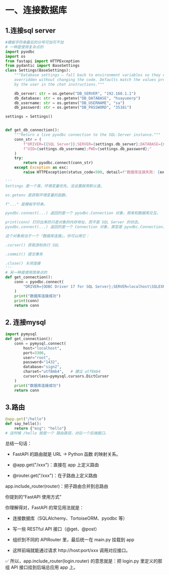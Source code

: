 # 一、连接数据库
## 1.连接sql server
```python
#模板字符串最后的分号可加可不加
# 一种是使用复杂点的
import pyodbc
import os
from fastapi import HTTPException
from pydantic import BaseSettings
class Settings(BaseSettings):
    """Database settings – fall back to environment variables so they can be
    overridden without changing the code. Defaults match the values provided
    by the user in the chat instructions."""

    db_server: str = os.getenv("DB_SERVER", "192.168.1.1")
    db_database: str = os.getenv("DB_DATABASE", "huayueerp")
    db_username: str = os.getenv("DB_USERNAME", "sa")
    db_password: str = os.getenv("DB_PASSWORD", "3518i")

settings = Settings()


def get_db_connection():
    """Return a live pyodbc connection to the SQL-Server instance."""
    conn_str = (
        f"DRIVER={{SQL Server}};SERVER={settings.db_server};DATABASE={settings.db_database};"
        f"UID={settings.db_username};PWD={settings.db_password};"
    )
    try:
        return pyodbc.connect(conn_str)
    except Exception as exc:
        raise HTTPException(status_code=500, detail=f"数据库连接失败: {exc}")

'''
Settings 是一个类，环境变量优先，没设置就用默认值。

os.getenv 是获取环境变量的函数。

f"..." 是模板字符串。

pyodbc.connect(...) 返回的是一个 pyodbc.Connection 对象，用来和数据库交互。

print(conn) 打印出来的只是对象的内存地址，而不是 SQL Server 的状态。
pyodbc.connect(...) 返回的是一个 Connection 对象，类型是 pyodbc.Connection。

这个对象相当于一个「数据库连接」，你可以用它：

.cursor() 获取游标执行 SQL

.commit() 提交事务

.close() 关闭连接
'''
# 另一种是使用简单点的
def get_connection():
    conn = pyodbc.connect(
        "DRIVER={ODBC Driver 17 for SQL Server};SERVER=localhost\SQLEXPRESS,1433;DATABASE=demo1;UID=sa;PWD=1432"
    )
    print("数据库连接成功")
    print(conn)
    return conn

```


## 2. 连接mysql
```python
import pymysql
def get_connection():
    conn = pymysql.connect(
        host="localhost",
        port=3306,
        user="root",
        password="1432",
        database="sign2",
        charset="utf8mb4",   # 建议 utf8mb4
        cursorclass=pymysql.cursors.DictCursor
    )
    print("数据库连接成功")
    return conn

```

## 3.路由
```python
@app.get("/hello")
def say_hello():
    return {"msg": "hello"}
# 这时候 /hello 就是一个 路由路径，对应一个后端接口。
```

总结一句话：
- FastAPI 的路由就是 URL → Python 函数 的映射关系。

- @app.get("/xxx")：直接在 app 上定义路由

- @router.get("/xxx")：在子路由上定义路由

app.include_router(router)：把子路由合并到总路由

你提到的“FastAPI 使用方式”

你理解得对，FastAPI 的常见用法就是：

- 连接数据库（SQLAlchemy、TortoiseORM、pyodbc 等）

- 写一些 RESTful API 接口（@get、@post）

- 组织到不同的 APIRouter 里，最后统一在 main.py 挂载到 app

- 这样前端就能通过请求 http://host:port/xxx 调用对应接口。

✅ 所以，app.include_router(login.router) 的意思就是：把 login.py 里定义的那组 API 接口挂到后端总应用 app 上。